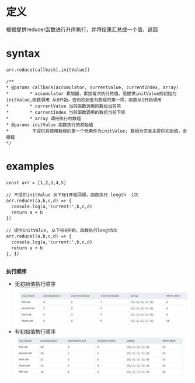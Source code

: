 # 定义
根据提供reducer函数进行升序执行，并将结果汇总成一个值，返回

# syntax

```
arr.reduce(callback[,initValue])

/**
* @params callback(accumulator, currentValue, currentIndex, array)
*        * accumulator 累加器，累加每次执行的值，若提供initValue则初始为initValue,函数调用 从0开始，否则初始值为数组的第一项，函数从1开始调用
*        * currentValue 当前函数调用的数组当前项
*        * currentIndex 当前函数调用的数组当前下标
*        * array 调用执行的数组
* @params initValue 函数执行的初始值
*         不提供将使用数组的第一个元素作为initValue; 数组为空且未提供初始值，会报错
*/

```
# examples
```
const arr = [1,2,3,4,5]

// 不提供initValue 从下标1开始回调，函数执行 length -1次
arr.reduce((a,b,c,d) => {
  console.log(a,'current:',b,c,d)
  return a + b
})

// 提供initValue, 从下标0开始，函数执行length次
arr.reduce((a,b,c,d) => {
  console.log(a,'current:',b,c,d)
  return a + b
}, 1)


```

**执行顺序**<br/>
* 无初始值执行顺序
![无初始值执行顺序](../../../../static/img/reduceWithoutInitValue.png)
* 有初始值执行顺序
![有初始值执行顺序](../../../../static/img/reduceWithInitValue.png)

